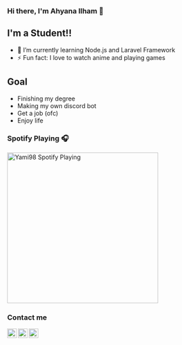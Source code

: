 ### Hi there, I'm Ahyana Ilham 👋

## I'm a Student!!

- 🌱 I’m currently learning Node.js and Laravel Framework
- ⚡ Fun fact: I love to watch anime and playing games

## Goal

- Finishing my degree
- Making my own discord bot
- Get a job (ofc)
- Enjoy life

### Spotify Playing 🎧

[<img src="https://novatorem-yami98.vercel.app/api/spotify-playing" alt="Yami98 Spotify Playing" width="350" />](https://open.spotify.com/user/31frm35pbdhq45r2r3giz3u4lxty)

### Contact me

[<img align="left" alt="Yami | Twitter" width="22px" src="img/twitter-logo-png-5860-32x32.ico" />][Twitter]
[<img align="left" alt="Yami | Discord" width="22px" src="img/discord-logo-png-7636-32x32.ico" />][Discord]
[<img align="left" alt="cookie_kouma | Instagram" width="22px" src="img/instagram-logo-png-2427-32x32.ico" />][instagram]

<br />

[Instagram]: https://www.instagram.com/cookie_kouma/
[Twitter]: https://twitter.com/DestroyerSan
[Discord]: https://discordapp.com/users/217582472613986304/